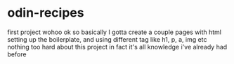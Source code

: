 # odin-recipes
first project wohoo
ok so basically I gotta create a couple pages with html setting up the boilerplate, and using different tag like h1, p, a, img etc
nothing too hard about this project in fact it's all knowledge i've already had before 